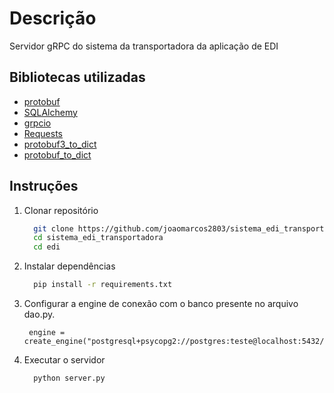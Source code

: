 # Descrição
Servidor gRPC do sistema da transportadora da aplicação de EDI

## Bibliotecas utilizadas
- [protobuf](https://pypi.org/project/protobuf/) 
- [SQLAlchemy](https://pypi.org/project/SQLAlchemy/)
- [grpcio](https://pypi.org/project/grpcio/)
- [Requests](https://pypi.org/project/requests/)
- [protobuf3_to_dict](https://pypi.org/project/protobuf3-to-dict/)
- [protobuf_to_dict](https://pypi.org/project/protobuf-to-dict/)


## Instruções
1. Clonar repositório
   ```bash
     git clone https://github.com/joaomarcos2803/sistema_edi_transportadora.git
     cd sistema_edi_transportadora
     cd edi
   ```
2. Instalar dependências

   ```bash
     pip install -r requirements.txt
   ```
3. Configurar a engine de conexão com o banco presente no arquivo dao.py.
   ```
    engine = create_engine("postgresql+psycopg2://postgres:teste@localhost:5432/EDI")
   ```

4. Executar o servidor
   ```
     python server.py
   ```

